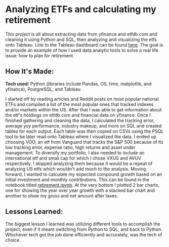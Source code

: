 # Analyzing ETFs and calculating my retirement
This project is all about extracting data from yfinance and etfdb.com and cleaning it using Python and SQL, then analyzing and visualizing the etfs onto Tableau. Link to the Tableau dashboard can be found [here](https://public.tableau.com/app/profile/jason.lee2654/viz/ETFResearchProject/Dashboard1). 
The goal is to provide an example of how I used data analytic tools to solve a real life issue: how to plan for retirement.

## How It's Made:

**Tech used:** Python (libraries include Pandas, OS, time, matplotlib, and yfinance), PostgreSQL, and Tableau

I started off by reading articles and Reddit posts on most popular national ETFs and compiled a list of the most popular ones that tracked indexes and/or markets within the US. After that I was able to get information about the etf's holdings on etfdb.com and financial data on yfinance. 
Once I finished gathering and cleaning the data, I calculated the tracking error, average yoy performance, industry makeup, and more on SQL and created tables for each output. Each table was then copied on CSVs using the PSQL tool to be later read onto Tableau where I visualized the data.
I ended up choosing VOO, an etf from Vanguard that tracks the S&P 500 because of its low tracking error, expense ratio, high returns and asset under management. To diversify my portfolio, I also needed to include an international etf and small cap for which I chose VXUS and AVUV respectively. 
I skipped analyzing them because it would be a repeat of analyzing US etfs which wouldn't add much to the analysis. Moving forward, I wanted to calculate my expected compound growth based on an initial investment and monthly contributions. 
This can be found in the notebook titled [retirement.ipynb](https://github.com/JasonSTLee/retirement-analysis/blob/main/retirement.ipynb). At the very bottom I plotted 2 bar charts, one for showing the year over year growth with a stacked bar chart and another to show my gross and net amount after taxes.

## Lessons Learned:

The biggest lesson I learned was utilizing different tools to accomplish the project, even if it meant switching from Python to SQL, and back to Python. Whichever tech got the job done efficiently and accurately, was the tech of choice. 
